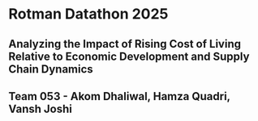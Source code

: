 # Rotman Datathon 2025
## Analyzing the Impact of Rising Cost of Living Relative to Economic Development and Supply Chain Dynamics
## Team 053 - Akom Dhaliwal, Hamza Quadri, Vansh Joshi
